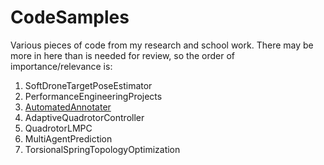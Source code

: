 # CodeSamples
Various pieces of code from my research and school work. There may be more in here than is needed for review, so the order of importance/relevance is:

1. SoftDroneTargetPoseEstimator
2. PerformanceEngineeringProjects
3. [AutomatedAnnotater](https://github.com/subella/AutomatedAnnotater)
4. AdaptiveQuadrotorController
5. QuadrotorLMPC
6. MultiAgentPrediction
7. TorsionalSpringTopologyOptimization
